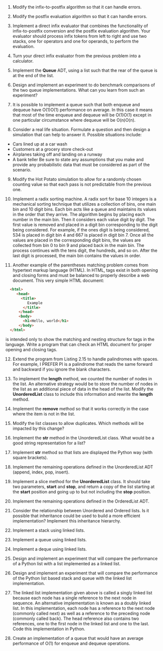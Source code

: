 1. Modify the infix-to-postfix algorithm so that it can handle errors.

2. Modify the postfix evaluation algorithm so that it can handle errors.

3. Implement a direct infix evaluator that combines the functionality of infix-to-postfix conversion and the postfix evaluation algorithm. Your evaluator should process infix tokens from left to right and use two stacks, one for operators and one for operands, to perform the evaluation.

4. Turn your direct infix evaluator from the previous problem into a calculator.

5. Implement the **Queue** ADT, using a list such that the rear of the queue is at the end of the list.

6. Design and implement an experiment to do benchmark comparisons of the two queue implementations. What can you learn from such an experiment?

7. It is possible to implement a queue such that both enqueue and dequeue have O(1)O(1) performance on average. In this case it means that most of the time enqueue and dequeue will be O(1)O(1) except in one particular circumstance where dequeue will be O(n)O(n).

8. Consider a real life situation. Formulate a question and then design a simulation that can help to answer it. Possible situations include:
  - Cars lined up at a car wash
  - Customers at a grocery store check-out
  - Airplanes taking off and landing on a runway
  - A bank teller   Be sure to state any assumptions that you make and provide any probabilistic data that must be considered as part of the scenario.

9. Modify the Hot Potato simulation to allow for a randomly chosen counting value so that each pass is not predictable from the previous one.

10. Implement a radix sorting machine. A radix sort for base 10 integers is a mechanical sorting technique that utilizes a collection of bins, one main bin and 10 digit bins. Each bin acts like a queue and maintains its values in the order that they arrive. The algorithm begins by placing each number in the main bin. Then it considers each value digit by digit. The first value is removed and placed in a digit bin corresponding to the digit being considered. For example, if the ones digit is being considered, 534 is placed in digit bin 4 and 667 is placed in digit bin 7. Once all the values are placed in the corresponding digit bins, the values are collected from bin 0 to bin 9 and placed back in the main bin. The process continues with the tens digit, the hundreds, and so on. After the last digit is processed, the main bin contains the values in order.

11. Another example of the parentheses matching problem comes from hypertext markup language (HTML). In HTML, tags exist in both opening and closing forms and must be balanced to properly describe a web document. This very simple HTML document:
  ```html
    <html>
       <head>
         <title>
            Example
          </title>
        </head>
        <body>
          <h1>Hello, world</h1>
        </body>
    </html>
  ```
is intended only to show the matching and nesting structure for tags in the language. Write a program that can check an HTML document for proper opening and closing tags.

12. Extend the program from Listing 2.15 to handle palindromes with spaces. For example, I PREFER PI is a palindrome that reads the same forward and backward if you ignore the blank characters.

13. To implement the **length** method, we counted the number of nodes in the list. An alternative strategy would be to store the number of nodes in the list as an additional piece of data in the head of the list. Modify the **UnorderedList** class to include this information and rewrite the **length** method.

14. Implement the **remove** method so that it works correctly in the case where the item is not in the list.

15. Modify the list classes to allow duplicates. Which methods will be impacted by this change?

16. Implement the __str__ method in the UnorderedList class. What would be a good string representation for a list?

17. Implement __str__ method so that lists are displayed the Python way (with square brackets).

18. Implement the remaining operations defined in the UnorderedList ADT (append, index, pop, insert).

19. Implement a slice method for the **UnorderedList** class. It should take two parameters, **start** and **stop**, and return a copy of the list starting at the **start** position and going up to but not including the **stop** position.

20. Implement the remaining operations defined in the OrderedList ADT.

21. Consider the relationship between Unordered and Ordered lists. Is it possible that inheritance could be used to build a more efficient implementation? Implement this inheritance hierarchy.

22. Implement a stack using linked lists.

23. Implement a queue using linked lists.

24. Implement a deque using linked lists.

25. Design and implement an experiment that will compare the performance of a Python list with a list implemented as a linked list.

26. Design and implement an experiment that will compare the performance of the Python list based stack and queue with the linked list implementation.

27. The linked list implementation given above is called a singly linked list because each node has a single reference to the next node in sequence. An alternative implementation is known as a doubly linked list. In this implementation, each node has a reference to the next node (commonly called next) as well as a reference to the preceding node (commonly called back). The head reference also contains two references, one to the first node in the linked list and one to the last. Code this implementation in Python.

28. Create an implementation of a queue that would have an average performance of O(1) for enqueue and dequeue operations.
